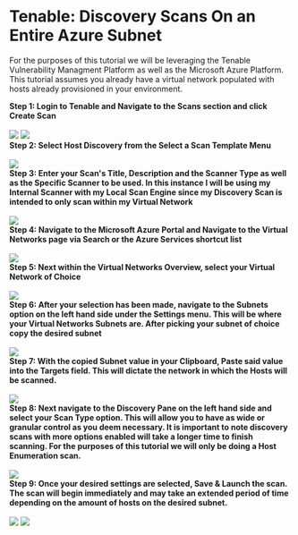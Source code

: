 <h1>Tenable: Discovery Scans On an Entire Azure Subnet </h1>

For the purposes of this tutorial we will be leveraging the Tenable Vulnerability Managment Platform as well as the Microsoft Azure Platform. This tutorial assumes you already have a virtual network populated with hosts already provisioned in your environment. 



<summary><strong>Step 1: Login to Tenable and Navigate to the Scans section and click Create Scan </strong></summary>

<br>


<img src="https://i.imgur.com/Hjhs7Eu.png">

<img src="https://i.imgur.com/Zy3ZzVX.png">

<br>

<summary><strong>Step 2: Select Host Discovery from the Select a Scan Template Menu </strong></summary>

<br>



<img src="https://i.imgur.com/zg8GYnE.png">


<br>

<summary><strong>Step 3: Enter your Scan's Title, Description and the Scanner Type as well as the Specific Scanner to be used. In this instance I will be using my Internal Scanner with my Local Scan Engine since my Discovery Scan is intended to only scan within my Virtual Network </strong></summary>

<br>


<img src="https://i.imgur.com/4Ta3lM9.png">

<br>

<summary><strong>Step 4: Navigate to the Microsoft Azure Portal and Navigate to the Virtual Networks page via Search or the Azure Services shortcut list </strong></summary>

<br>


<img src="https://i.imgur.com/GC6WpCd.png">

<br>

<summary><strong>Step 5: Next within the Virtual Networks Overview, select your Virtual Network of Choice </strong></summary>

<br>


<img src="https://i.imgur.com/HGR0Kt1.png">


<br>

<summary><strong>Step 6: After your selection has been made, navigate to the Subnets option on the left hand side under the Settings menu. This will be where your Virtual Networks Subnets are. After picking your subnet of choice copy the desired subnet </strong></summary>

<br>


<img src="https://i.imgur.com/hFYYXTW.png">

<br>

<summary><strong>Step 7: With the copied Subnet value in your Clipboard, Paste said value into the Targets field. This will dictate the network in which the Hosts will be scanned.</strong></summary>

<br>


<img src="https://i.imgur.com/i1iFKFj.png">


<br>

<summary><strong>Step 8: Next navigate to the Discovery Pane on the left hand side and select your Scan Type option. This will allow you to have as wide or granular control as you deem necessary. It is important to note discovery scans with more options enabled will take a longer time to finish scanning. For the purposes of this tutorial we will only be doing a Host Enumeration scan.</strong></summary>

<br>


<img src="https://i.imgur.com/cn7IFZa.png">
<br>

<summary><strong>Step 9: Once your desired settings are selected, Save & Launch the scan. The scan will begin immediately and may take an extended period of time depending on the amount of hosts on the desired subnet.</strong></summary>

<br>


<img src="https://i.imgur.com/lLJg6cQ.png">


<img src="https://i.imgur.com/pteUl55.png">

